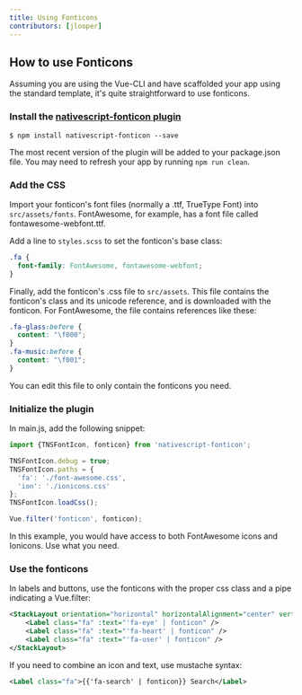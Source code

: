 ```yaml
---
title: Using Fonticons
contributors: [jlooper]
---
```


## How to use Fonticons

Assuming you are using the Vue-CLI and have scaffolded your app using the standard template, it's quite straightforward to use fonticons. 

### Install the [nativescript-fonticon plugin](https://market.nativescript.org/plugins/nativescript-fonticon)

```shell
$ npm install nativescript-fonticon --save
```

The most recent version of the plugin will be added to your package.json file. You may need to refresh your app by running `npm run clean`.

### Add the CSS

Import your fonticon's font files (normally a .ttf, TrueType Font) into `src/assets/fonts`. FontAwesome, for example, has a font file called fontawesome-webfont.ttf.

Add a line to `styles.scss` to set the fonticon's base class:

```css
.fa {
  font-family: FontAwesome, fontawesome-webfont;
}
```

Finally, add the fonticon's .css file to `src/assets`. This file contains the fonticon's class and its unicode reference, and is downloaded with the fonticon. For FontAwesome, the file contains references like these:

```css
.fa-glass:before {
  content: "\f000";
}
.fa-music:before {
  content: "\f001";
}
```

You can edit this file to only contain the fonticons you need.

### Initialize the plugin

In main.js, add the following snippet:

```js
import {TNSFontIcon, fonticon} from 'nativescript-fonticon';

TNSFontIcon.debug = true; 
TNSFontIcon.paths = {
  'fa': './font-awesome.css',
  'ion': './ionicons.css'
};
TNSFontIcon.loadCss();

Vue.filter('fonticon', fonticon);
```

In this example, you would have access to both FontAwesome icons and Ionicons. Use what you need.

### Use the fonticons

In labels and buttons, use the fonticons with the proper css class and a pipe indicating a Vue.filter:

```xml
<StackLayout orientation="horizontal" horizontalAlignment="center" verticalAlignment="top">
    <Label class="fa" :text="'fa-eye' | fonticon" />
    <Label class="fa" :text="'fa-heart' | fonticon" />
    <Label class="fa" :text="'fa-user' | fonticon" />
</StackLayout>
```
If you need to combine an icon and text, use mustache syntax:

```xml
<Label class="fa">{{'fa-search' | fonticon}} Search</Label>
```
